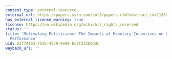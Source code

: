 ```yaml
---
content_type: external-resource
external_url: https://papers.ssrn.com/sol3/papers.cfm?abstract_id=1136216
has_external_license_warning: true
license: https://en.wikipedia.org/wiki/All_rights_reserved
status: ''
title: 'Motivating Politicians: The Impacts of Monetary Incentives on Quality and
  Performance'
uid: b3f74163-751b-4579-9e08-bc7f233b0ddc
wayback_url: ''
---
```

